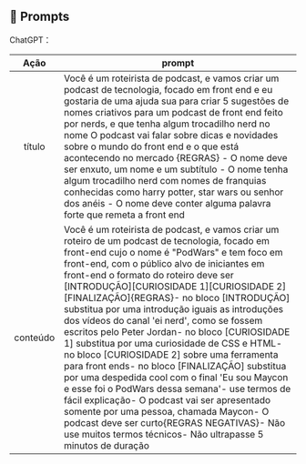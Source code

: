 ## 🧠 Prompts


ChatGPT：

|   Ação   | prompt                                                                                                                                                                                                                                                                         |
| :------: | ------------------------------------------------------------------------------------------------------------------------------------------------------------------------------------------------------------------------------------------------------------------------------ |
|  título  | Você é um roteirista de podcast, e vamos criar um podcast de tecnologia, focado em front end e eu gostaria de uma ajuda sua para criar 5 sugestões de nomes criativos para um podcast de front end feito por nerds, e que tenha algum trocadilho nerd no nome O podcast vai falar sobre dicas e novidades sobre o mundo do front end e o que está acontecendo no mercado {REGRAS} - O nome deve ser enxuto, um nome e um subtítulo - O nome tenha algum trocadilho nerd com nomes de franquias conhecidas como harry potter, star wars ou senhor dos anéis - O nome deve conter alguma palavra forte que remeta a front end                                                        |
| conteúdo | Você é um roteirista de podcast, e vamos criar um  roteiro de um podcast de tecnologia, focado em front-end cujo o nome é "PodWars" e tem foco em front-end,  com o público alvo de iniciantes em front-end o formato do roteiro deve ser [INTRODUÇÃO][CURIOSIDADE 1][CURIOSIDADE 2][FINALIZAÇÃO]{REGRAS}- no bloco [INTRODUÇÃO] substitua por uma introdução iguais as introduções dos vídeos do canal 'ei nerd', como se fossem escritos pelo Peter Jordan- no bloco [CURIOSIDADE 1] substitua por uma curiosidade de CSS e HTML- no bloco [CURIOSIDADE 2] sobre uma ferramenta para front ends- no bloco [FINALIZAÇÃO] substitua por uma despedida cool com o final 'Eu sou Maycon e esse foi o PodWars dessa semana'- use termos de fácil explicação- O podcast vai ser apresentado somente por uma pessoa, chamada Maycon- O podcast deve ser curto{REGRAS NEGATIVAS}- Não use muitos termos técnicos- Não ultrapasse 5 minutos de duração |

